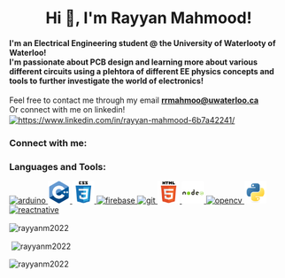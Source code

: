 <h1 align="center">Hi 👋, I'm Rayyan Mahmood!</h1>
<h4>I'm an Electrical Engineering student @ the University of Waterlooty of Waterloo!<br>I'm passionate about PCB design and learning more about various different circuits using a plehtora of different EE physics concepts and tools to further investigate the world of electronics!  </h4>

<a>Feel free to contact me through my email **rrmahmoo@uwaterloo.ca** <br> Or connect with me on linkedin! <a href="https://www.linkedin.com/in/rayyan-mahmood-6b7a42241/" target="blank"><img align="center" src="https://cdn3.iconfinder.com/data/icons/sociocons/256/linkedin-sociocon.png" alt="https://www.linkedin.com/in/rayyan-mahmood-6b7a42241/" height="20" width="20" /></a></a>

<h3 align="left">Connect with me:</h3>
<p align="left">

</p>

<h3 align="left">Languages and Tools:</h3>
<p align="left"> <a href="https://www.arduino.cc/" target="_blank" rel="noreferrer"> <img src="https://cdn.worldvectorlogo.com/logos/arduino-1.svg" alt="arduino" width="40" height="40"/> </a> <a href="https://www.w3schools.com/cpp/" target="_blank" rel="noreferrer"> <img src="https://raw.githubusercontent.com/devicons/devicon/master/icons/cplusplus/cplusplus-original.svg" alt="cplusplus" width="40" height="40"/> </a> <a href="https://www.w3schools.com/css/" target="_blank" rel="noreferrer"> <img src="https://raw.githubusercontent.com/devicons/devicon/master/icons/css3/css3-original-wordmark.svg" alt="css3" width="40" height="40"/> </a> <a href="https://firebase.google.com/" target="_blank" rel="noreferrer"> <img src="https://www.vectorlogo.zone/logos/firebase/firebase-icon.svg" alt="firebase" width="40" height="40"/> </a> <a href="https://git-scm.com/" target="_blank" rel="noreferrer"> <img src="https://www.vectorlogo.zone/logos/git-scm/git-scm-icon.svg" alt="git" width="40" height="40"/> </a> <a href="https://www.w3.org/html/" target="_blank" rel="noreferrer"> <img src="https://raw.githubusercontent.com/devicons/devicon/master/icons/html5/html5-original-wordmark.svg" alt="html5" width="40" height="40"/> </a> <a href="https://nodejs.org" target="_blank" rel="noreferrer"> <img src="https://raw.githubusercontent.com/devicons/devicon/master/icons/nodejs/nodejs-original-wordmark.svg" alt="nodejs" width="40" height="40"/> </a> <a href="https://opencv.org/" target="_blank" rel="noreferrer"> <img src="https://www.vectorlogo.zone/logos/opencv/opencv-icon.svg" alt="opencv" width="40" height="40"/> </a> <a href="https://www.python.org" target="_blank" rel="noreferrer"> <img src="https://raw.githubusercontent.com/devicons/devicon/master/icons/python/python-original.svg" alt="python" width="40" height="40"/> </a> <a href="https://reactnative.dev/" target="_blank" rel="noreferrer"> <img src="https://reactnative.dev/img/header_logo.svg" alt="reactnative" width="40" height="40"/> </a> </p>

<p><img align="center" src="https://github-readme-stats.vercel.app/api/top-langs?username=rayyanm2022&show_icons=true&locale=en&layout=compact" alt="rayyanm2022" /></p>

<p>&nbsp;<img align="center" src="https://github-readme-stats.vercel.app/api?username=rayyanm2022&show_icons=true&locale=en" alt="rayyanm2022" /></p>

<p><img align="center" src="https://github-readme-streak-stats.herokuapp.com/?user=rayyanm2022&" alt="rayyanm2022" /></p>

